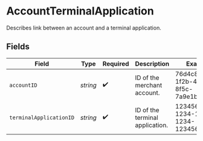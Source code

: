 # AccountTerminalApplication

Describes link between an account and a terminal application.


## Fields

| Field                                | Type                                 | Required                             | Description                          | Example                              |
| ------------------------------------ | ------------------------------------ | ------------------------------------ | ------------------------------------ | ------------------------------------ |
| `accountID`                          | *string*                             | :heavy_check_mark:                   | ID of the merchant account.          | 76d4c8a0-1f2b-4e3b-8f5c-7a9e1b2c3d4e |
| `terminalApplicationID`              | *string*                             | :heavy_check_mark:                   | ID of the terminal application.      | 12345678-1234-1234-1234-123456789012 |